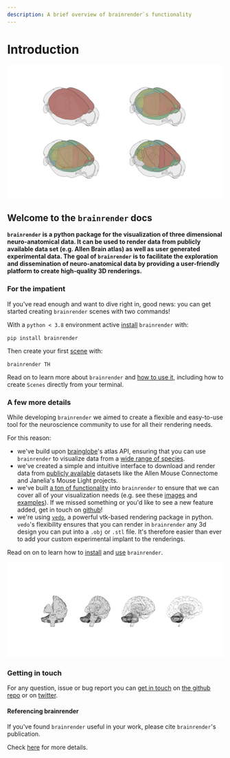 ```yaml
---
description: A brief overview of brainrender`s functionality
---
```


# Introduction

![](.gitbook/assets/aba.png)

## Welcome to the `brainrender` docs

**`brainrender` is a python package for the visualization of three dimensional neuro-anatomical data. It can be used to render data from publicly available data set \(e.g. Allen Brain atlas\) as well as user generated experimental data. The goal of `brainrender` is to facilitate the exploration and dissemination of neuro-anatomical data by providing a user-friendly platform to create high-quality 3D renderings.**

### For the impatient

If you've read enough and want to dive right in, good news: you can get started creating `brainrender` scenes with two commands!

With a `python < 3.8` environment active [install](installation/installation.md) `brainrender` with:

```text
pip install brainrender
```

Then create your first [scene](usage/scene.md) with:

```text
brainrender TH
```

Read on to learn more about `brainrender` and [how to use it,](usage/overview/) including how to create `Scenes` directly from your terminal. 

### 

### A few more details

While developing `brainrender` we aimed to create a flexible and easy-to-use tool for the neuroscience community to use for all their rendering needs.

For this reason:

* we've build upon [brainglobe](https://github.com/brainglobe/bg-atlasapi)'s atlas API, ensuring that you can use `brainrender` to visualize data from a [wide range of species](usage/atlas.md). 
* we've created a simple and intuitive interface to download and render data from [publicly available](usage/public.md) datasets like the Allen Mouse Connectome and Janelia's Mouse Light projects.
* we've built [a ton of functionality](usage/user.md) into `brainrender` to ensure that we can cover all of your visualization needs \(e.g. see these [images](overview/gallery.md) and [examples](overview/examples.md)\). If we missed something or you'd like to see a new feature added, get in touch on [github](https://github.com/BrancoLab/BrainRender)!
* we're using [`vedo`](https://github.com/marcomusy/vedo), a powerful vtk-based rendering package in python. `vedo`'s flexibility ensures that you can render in `brainrender` any 3d design you can put into a `.obj` or `.stl` file. It's therefore easier than ever to add your custom experimental implant to the renderings. 



Read on on to learn how to [install](installation/installation.md) and [use](usage/overview/) `brainrender`.

![](.gitbook/assets/humanbrainexp.png)

### Getting in touch

For any question, issue or bug report you can [get in touch](info/get-in-touch.md) on [the github repo](https://github.com/BrancoLab/BrainRender) or on [twitter](https://twitter.com/Federico_claudi).



#### Referencing brainrender

If you've found `brainrender` useful in your work, please cite `brainrender`'s publication. 

Check [here](info/referencing-brainrender.md) for more details. 




